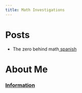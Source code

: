 ```yaml
---
title: Math Investigations
---
```


# Posts
<ul>
  <li>The zero behind math<a href="https://dmeloca.github.io/Math-Posting/2024/04/14/post.html"> spanish</a></li>
</ul>

# About Me
### [Information](https://dmeloca.github.io/Math-Posting/about.html)
